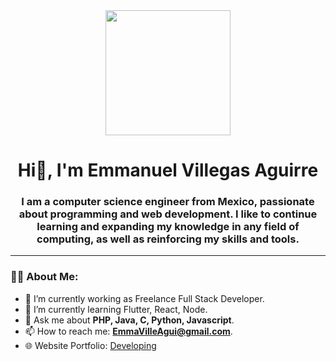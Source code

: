 <div id="header" align="center">
    <img src="https://media.giphy.com/media/xThuWu82QD3pj4wvEQ/giphy.gif" width="200">
    <h1 align="center">Hi👋, I'm Emmanuel Villegas Aguirre</h1>
    <h3 align="center">I am a computer science engineer from Mexico, passionate about programming and web development.
         I like to continue learning and expanding my knowledge in any field of computing, as well as reinforcing my skills 
         and tools.</h3>
</div>

---

### 🧑‍💻 About Me: 

- 🔭 I’m currently working as Freelance Full Stack Developer.
- 👔 I’m currently learning Flutter, React, Node.
- 💬 Ask me about **PHP, Java, C, Python, Javascript**.
- 📫 How to reach me: **EmmaVilleAgui@gmail.com**.
- 🌐 Website Portfolio: [Developing]()

